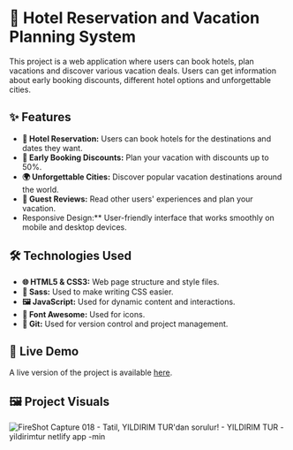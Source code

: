 # 🏨 Hotel Reservation and Vacation Planning System

This project is a web application where users can book hotels, plan vacations and discover various vacation deals. Users can get information about early booking discounts, different hotel options and unforgettable cities.

## ✨ Features

- **🏨 Hotel Reservation:** Users can book hotels for the destinations and dates they want.
- **🎉 Early Booking Discounts:** Plan your vacation with discounts up to 50%.
- **🌍 Unforgettable Cities:** Discover popular vacation destinations around the world.
- **📝 Guest Reviews:** Read other users' experiences and plan your vacation.
- Responsive Design:** User-friendly interface that works smoothly on mobile and desktop devices.

## 🛠 Technologies Used

- **🌐 HTML5 & CSS3:** Web page structure and style files.
- **🎨 Sass:** Used to make writing CSS easier.
- **🖼️ JavaScript:** Used for dynamic content and interactions.
- **📂 Font Awesome:** Used for icons.
- **🚀 Git:** Used for version control and project management.

## 🔗 Live Demo

A live version of the project is available [here](https://yildirimtur.netlify.app/).
## 🖼️ Project Visuals

![FireShot Capture 018 - Tatil, YILDIRIM TUR'dan sorulur! - YILDIRIM TUR -  yildirimtur netlify app -min](https://github.com/user-attachments/assets/d0a1aa44-ca6c-421f-95b3-7afee508a19b)
